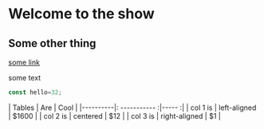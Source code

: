# Welcome to the show

## Some other thing

[some link](https://google.com)

some text

```js
const hello=32;
```

| Tables   |      Are      |  Cool |
|----------|: ----------- :|----- :|
| col 1 is |  left-aligned | $1600 |
| col 2 is |    centered   |   $12 |
| col 3 is | right-aligned |    $1 |

